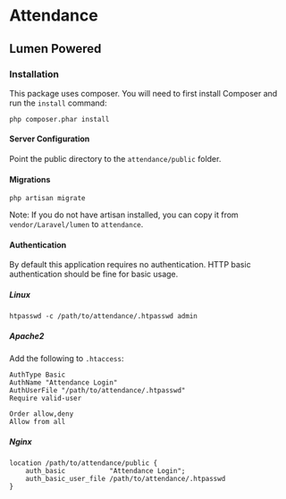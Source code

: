 # Attendance
## Lumen Powered

### Installation

This package uses composer. You will need to first install Composer and run the `install` command:

`php composer.phar install`

#### Server Configuration

Point the public directory to the `attendance/public` folder.  

#### Migrations

`php artisan migrate`

Note: If you do not have artisan installed, you can copy it from `vendor/Laravel/lumen` to `attendance`.

#### Authentication

By default this application requires no authentication. HTTP basic authentication should be fine for basic usage. 

##### Linux

`htpasswd -c /path/to/attendance/.htpasswd admin`

##### Apache2

Add the following to `.htaccess`: 

    AuthType Basic
    AuthName "Attendance Login"
    AuthUserFile "/path/to/attendance/.htpasswd"
    Require valid-user
    
    Order allow,deny
    Allow from all

##### Nginx

    location /path/to/attendance/public {                                       
        auth_basic           "Attendance Login";
        auth_basic_user_file /path/to/attendance/.htpasswd
    }